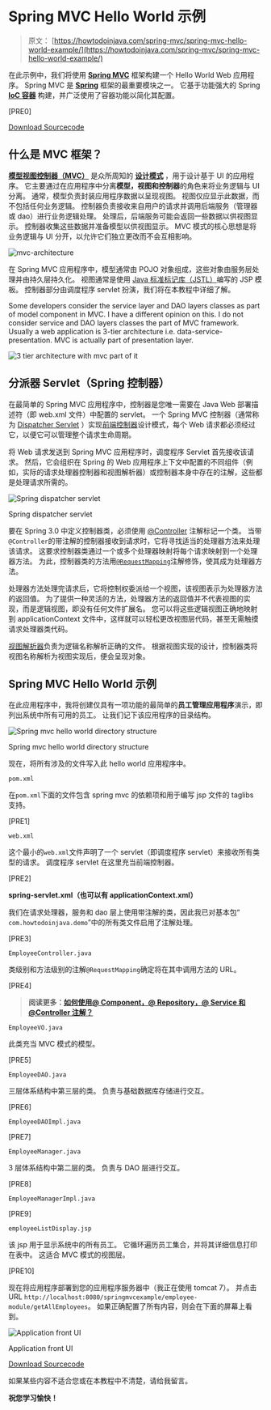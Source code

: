 # Spring MVC Hello World 示例

> 原文： [https://howtodoinjava.com/spring-mvc/spring-mvc-hello-world-example/](https://howtodoinjava.com/spring-mvc/spring-mvc-hello-world-example/)

在此示例中，我们将使用 [**Spring MVC**](//howtodoinjava.com/category/frameworks/java-spring-tutorials/spring-mvc/) 框架构建一个 Hello World Web 应用程序。 Spring MVC 是 [**Spring**](//howtodoinjava.com/java-spring-framework-tutorials/) 框架的最重要模块之一。 它基于功能强大的 Spring [**IoC 容器**](//howtodoinjava.com/spring/spring-core/different-spring-3-ioc-containers-with-example/) 构建，并广泛使用了容器功能以简化其配置。

[PRE0]

[Download Sourcecode](https://drive.google.com/file/d/0B7yo2HclmjI4WTk4NzVVenRHS2c/view?usp=sharing)

## 什么是 MVC 框架？

[**模型视图控制器（MVC）**](https://en.wikipedia.org/wiki/Model%E2%80%93view%E2%80%93controller) 是众所周知的 [**设计模式**](//howtodoinjava.com/category/design-patterns/) ，用于设计基于 UI 的应用程序。 它主要通过在应用程序中分离**模型，视图和控制器**的角色来将业务逻辑与 UI 分离。 通常，模型负责封装应用程序数据以呈现视图。 视图仅应显示此数据，而不包括任何业务逻辑。 控制器负责接收来自用户的请求并调用后端服务（管理器或 dao）进行业务逻辑处理。 处理后，后端服务可能会返回一些数据以供视图显示。 控制器收集这些数据并准备模型以供视图显示。 MVC 模式的核心思想是将业务逻辑与 UI 分开，以允许它们独立更改而不会互相影响。

![mvc-architecture](img/bb943973c7661dfd7a9a3ccf6d3aca49.jpg)

在 Spring MVC 应用程序中，模型通常由 POJO 对象组成，这些对象由服务层处理并由持久层持久化。 视图通常是使用 [Java 标准标记库（JSTL）](https://jstl.java.net/)编写的 JSP 模板。 控制器部分由调度程序 servlet 扮演，我们将在本教程中详细了解。

Some developers consider the service layer and DAO layers classes as part of model component in MVC. I have a different opinion on this. I do not consider service and DAO layers classes the part of MVC framework. Usually a web application is 3-tier architecture i.e. data-service-presentation. MVC is actually part of presentation layer.

![3 tier architecture with mvc part of it](img/778f18ed9e980e90cd7f7f6492d79384.jpg)

## 分派器 Servlet（Spring 控制器）

在最简单的 Spring MVC 应用程序中，控制器是您唯一需要在 Java Web 部署描述符（即 web.xml 文件）中配置的 servlet。 一个 Spring MVC 控制器（通常称为 [Dispatcher Servlet](https://docs.spring.io/spring/docs/current/javadoc-api/org/springframework/web/servlet/DispatcherServlet.html) ）实现[前端控制器](https://en.wikipedia.org/wiki/Front_Controller_pattern)设计模式，每个 Web 请求都必须经过它，以便它可以管理整个请求生命周期。

将 Web 请求发送到 Spring MVC 应用程序时，调度程序 Servlet 首先接收该请求。 然后，它会组织在 Spring 的 Web 应用程序上下文中配置的不同组件（例如，实际的请求处理器控制器和视图解析器）或控制器本身中存在的注解，这些都是处理请求所需的。

![Spring dispatcher servlet](img/d5871cb45a7417c9a392f3bdac785847.jpg)

Spring dispatcher servlet

要在 Spring 3.0 中定义控制器类，必须使用 [@Controller](https://docs.spring.io/spring/docs/current/javadoc-api/org/springframework/stereotype/Controller.html) 注解标记一个类。 当带`@Controller`的带注解的控制器接收到请求时，它将寻找适当的处理器方法来处理该请求。 这要求控制器类通过一个或多个处理器映射将每个请求映射到一个处理器方法。 为此，控制器类的方法用[`@RequestMapping`](https://docs.spring.io/spring/docs/current/javadoc-api/org/springframework/web/bind/annotation/RequestMapping.html)注解修饰，使其成为处理器方法。

处理器方法处理完请求后，它将控制权委派给一个视图，该视图表示为处理器方法的返回值。 为了提供一种灵活的方法，处理器方法的返回值并不代表视图的实现，而是逻辑视图，即没有任何文件扩展名。 您可以将这些逻辑视图正确地映射到 applicationContext 文件中，这样就可以轻松更改视图层代码，甚至无需触摸请求处理器类代码。

[视图解析器](https://docs.spring.io/spring/docs/current/javadoc-api/org/springframework/web/servlet/ViewResolver.html)负责为逻辑名称解析正确的文件。 根据视图实现的设计，控制器类将视图名称解析为视图实现后，便会呈现对象。

## Spring MVC Hello World 示例

在此应用程序中，我将创建仅具有一项功能的最简单的**员工管理应用程序**演示，即列出系统中所有可用的员工。 让我们记下该应用程序的目录结构。

![Spring mvc hello world directory structure](img/b9ee1a39ff1c3d158cf0a5611eddb33f.jpg)

Spring mvc hello world directory structure

现在，将所有涉及的文件写入此 hello world 应用程序中。

`pom.xml`

在`pom.xml`下面的文件包含 spring mvc 的依赖项和用于编写 jsp 文件的 taglibs 支持。

[PRE1]

`web.xml`

这个最小的`web.xml`文件声明了一个 servlet（即调度程序 servlet）来接收所有类型的请求。 调度程序 servlet 在这里充当前端控制器。

[PRE2]

**spring-servlet.xml（也可以有 applicationContext.xml）**

我们在请求处理器，服务和 dao 层上使用带注解的类，因此我已对基本包“ `com.howtodoinjava.demo`”中的所有类文件启用了注解处理。

[PRE3]

`EmployeeController.java`

类级别和方法级别的注解`@RequestMapping`确定将在其中调用方法的 URL。

[PRE4]

> **阅读更多：[如何使用@ Component，@ Repository，@ Service 和@Controller 注解？](//howtodoinjava.com/spring/spring-core/how-to-use-spring-component-repository-service-and-controller-annotations/)**

`EmployeeVO.java`

此类充当 MVC 模式的模型。

[PRE5]

`EmployeeDAO.java`

三层体系结构中第三层的类。 负责与基础数据库存储进行交互。

[PRE6]

`EmployeeDAOImpl.java`

[PRE7]

`EmployeeManager.java`

3 层体系结构中第二层的类。 负责与 DAO 层进行交互。

[PRE8]

`EmployeeManagerImpl.java`

[PRE9]

`employeeListDisplay.jsp`

该 jsp 用于显示系统中的所有员工。 它循环遍历员工集合，并将其详细信息打印在表中。 这适合 MVC 模式的视图层。

[PRE10]

现在将应用程序部署到您的应用程序服务器中（我正在使用 tomcat 7）。 并点击 URL `http://localhost:8080/springmvcexample/employee-module/getAllEmployees`。 如果正确配置了所有内容，则会在下面的屏幕上看到。

![Application front UI](img/397ca48a0891c30ed37c3b03807d7b71.jpg)

Application front UI

[Download Sourcecode](https://drive.google.com/file/d/0B7yo2HclmjI4WTk4NzVVenRHS2c/view?usp=sharing)

如果某些内容不适合您或在本教程中不清楚，请给我留言。

**祝您学习愉快！**